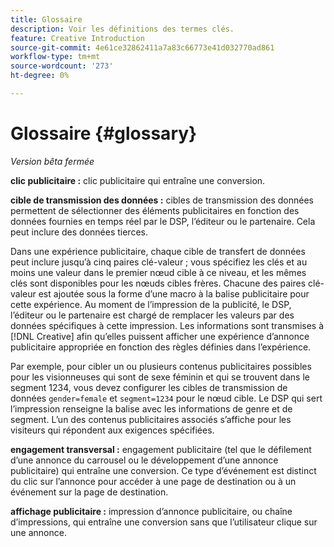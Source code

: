 ```yaml
---
title: Glossaire
description: Voir les définitions des termes clés.
feature: Creative Introduction
source-git-commit: 4e61ce32862411a7a83c66773e41d032770ad861
workflow-type: tm+mt
source-wordcount: '273'
ht-degree: 0%

---
```


# Glossaire {#glossary}

*Version bêta fermée*

<!-- more feature metadata?? -->

<!-- ## A-B {#a-b} -->

<!-- not sure I need these "x-through" terms since that we're not creating conversion pixels in this UI, but see if they come up in other text -->

**clic publicitaire :** clic publicitaire qui entraîne une conversion.

**cible de transmission des données :** cibles de transmission des données permettent de sélectionner des éléments publicitaires en fonction des données fournies en temps réel par le DSP, l’éditeur ou le partenaire. Cela peut inclure des données tierces.

<!-- verify this -->Dans une expérience publicitaire, chaque cible de transfert de données peut inclure jusqu’à cinq paires clé-valeur ; vous spécifiez les clés et au moins une valeur dans le premier nœud cible à ce niveau, et les mêmes clés sont disponibles pour les nœuds cibles frères. Chacune des paires clé-valeur est ajoutée sous la forme d’une macro à la balise publicitaire pour cette expérience. Au moment de l’impression de la publicité, le DSP, l’éditeur ou le partenaire est chargé de remplacer les valeurs par des données spécifiques à cette impression. Les informations sont transmises à [!DNL Creative] afin qu’elles puissent afficher une expérience d’annonce publicitaire appropriée en fonction des règles définies dans l’expérience.

Par exemple, pour cibler un ou plusieurs contenus publicitaires possibles pour les visionneuses qui sont de sexe féminin et qui se trouvent dans le segment 1234, vous devez configurer les cibles de transmission de données `gender=female` et `segment=1234` pour le nœud cible. Le DSP qui sert l’impression renseigne la balise avec les informations de genre et de segment. L’un des contenus publicitaires associés s’affiche pour les visiteurs qui répondent aux exigences spécifiées.

**engagement transversal :** engagement publicitaire (tel que le défilement d’une annonce du carrousel ou le développement d’une annonce publicitaire) qui entraîne une conversion. Ce type d’événement est distinct du clic sur l’annonce pour accéder à une page de destination ou à un événement sur la page de destination.

<!-- or flexible html5 creative variation? Not sure we need to mention this since there's no place to view the different variations per se:

**variation of a flexible HTML5 creative:** A derivation of a flexible HTML5 creative asset in your [!UICONTROL Creative Libraries], which is generated when you assign the creative to an experience and change any of the default attributes within the experience.
-->

**affichage publicitaire :** impression d’annonce publicitaire, ou chaîne d’impressions, qui entraîne une conversion sans que l’utilisateur clique sur une annonce.
